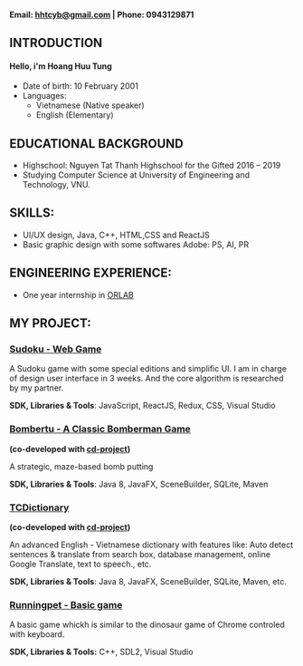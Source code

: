 
#### **Email**: hhtcyb@gmail.com | **Phone**: 0943129871

## **INTRODUCTION**
#### Hello, i'm Hoang Huu Tung
- Date of birth: 10 February 2001
- Languages:
  - Vietnamese (Native speaker)
  - English (Elementary)

## **EDUCATIONAL BACKGROUND**
- Highschool: Nguyen Tat Thanh Highschool for the Gifted
2016 – 2019
- Studying Computer Science at University of Engineering and Technology, VNU.

## **SKILLS:**
- UI/UX design, Java, C++, HTML,CSS and ReactJS
- Basic graphic design with some softwares Adobe: PS, AI, PR

## **ENGINEERING EXPERIENCE:**
- One year internship in [ORLAB](http://orlab.com.vn)

## **MY PROJECT:**
### [Sudoku - Web Game](https://gitlab.com/hoatuno/sudorku)
A Sudoku game with some special editions and simplific UI. I am in charge of design user interface in 3 weeks. And the core algorithm is researched by my partner.

**SDK, Libraries & Tools**: JavaScript, ReactJS, Redux, CSS, Visual Studio
### [Bombertu - A Classic Bomberman Game](https://github.com/cd-project/bomvertu)
**(co-developed with [cd-project](https://github.com/cd-project))**

A strategic, maze-based bomb putting

**SDK, Libraries & Tools**: Java 8, JavaFX, SceneBuilder, SQLite, Maven
### [TCDictionary](https://github.com/hoatuno/TCDictionary)
**(co-developed with [cd-project](https://github.com/cd-project))**

An advanced English - Vietnamese dictionary with features like: Auto detect sentences & translate from search box, database management, online Google Translate, text to speech., etc.

**SDK, Libraries & Tools**: Java 8, JavaFX, SceneBuilder, SQLite, Maven, etc.

### [Runningpet - Basic game](https://github.com/hoatuno/runningpet)
A basic game whickh is similar to the dinosaur game of Chrome controled with keyboard.

**SDK, Libraries & Tools:** C++, SDL2, Visual Studio

